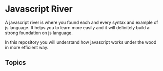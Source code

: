 # Javascript River

A javascript river is where you found each and every syntax and example of js language.
It helps you to learn more easily and it will definitely build a strong foundation on js language.

In this repository you will understand how javascript works under the wood in more efficient way.




## Topics
